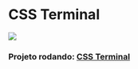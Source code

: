 # CSS Terminal
![](https://image.prntscr.com/image/ATTUFEkrSwi_eK0bRAv9jA.png)

### Projeto rodando: [CSS Terminal](https://css-terminal-dedehlol.netlify.app/ "CSS Terminal")

